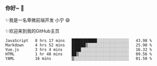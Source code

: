 ### 你好~  👋

✨我是一名卑微前端开发 小宁 😄

✨欢迎来到我的GitHub主页
<!--
**7148505/7148505** is a ✨ _special_ ✨ repository because its `README.md` (this file) appears on your GitHub profile.

Here are some ideas to get you started:

- 🔭 I’m currently working on ...
- 🌱 I’m currently learning ...
- 👯 I’m looking to collaborate on ...
- 🤔 I’m looking for help with ...
- 💬 Ask me about ...
- 📫 How to reach me: ...
- 😄 Pronouns: ...
- ⚡ Fun fact: ...
-->

<!--START_SECTION:waka-->
```text
JavaScript   8 hrs 17 mins   ███████████░░░░░░░░░░░░░░   43.98 % 
Markdown     4 hrs 52 mins   ██████▒░░░░░░░░░░░░░░░░░░   25.90 % 
Vue.js       3 hrs 4 mins    ████░░░░░░░░░░░░░░░░░░░░░   16.32 % 
HTML         1 hr 48 mins    ██▒░░░░░░░░░░░░░░░░░░░░░░   09.56 % 
YAML         16 mins         ▒░░░░░░░░░░░░░░░░░░░░░░░░   01.50 % 
```
<!--END_SECTION:waka-->